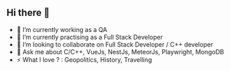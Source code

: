 ## Hi there 👋

<!--
**Binay432/Binay432** is a ✨ _special_ ✨ repository because its `README.md` (this file) appears on your GitHub profile.

Here are some ideas to get you started:
-->
- 🔭 I’m currently working as a QA
- 🌱 I’m currently practising as a Full Stack Developer 
- 👯 I’m looking to collaborate on Full Stack Developer / C++ developer
- 💬 Ask me about C/C++, VueJs, NestJs, MeteorJs, Playwright, MongoDB
- ⚡ What I love ? :  Geopolitics, History, Travelling

